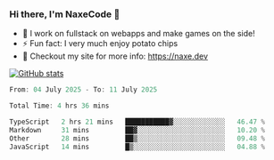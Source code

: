 ### Hi there, I'm NaxeCode 👋
- 🔭 I work on fullstack on webapps and make games on the side!
- ⚡ Fun fact: I very much enjoy potato chips
- 🔋 Checkout my site for more info: https://naxe.dev

[![GitHub stats](https://github-readme-stats.vercel.app/api?username=naxecode&theme=onedark)](https://naxe.dev)

<!--START_SECTION:waka-->

```csharp
From: 04 July 2025 - To: 11 July 2025

Total Time: 4 hrs 36 mins

TypeScript   2 hrs 21 mins   ███████████▓░░░░░░░░░░░░░   46.47 %
Markdown     31 mins         ██▓░░░░░░░░░░░░░░░░░░░░░░   10.20 %
Other        28 mins         ██▒░░░░░░░░░░░░░░░░░░░░░░   09.48 %
JavaScript   14 mins         █▒░░░░░░░░░░░░░░░░░░░░░░░   04.88 %
```

<!--END_SECTION:waka-->



<!--
**NaxeCode/NaxeCode** is a ✨ _special_ ✨ repository because its `README.md` (this file) appears on your GitHub profile.

Here are some ideas to get you started:

- 🔭 I’m currently working on Web apps for indie games!
- 🌱 I’m currently mastering C#
- 👯 I’m looking to collaborate on ...
- 🤔 I’m looking for help with ...
- 💬 Ask me about ...
- 📫 How to reach me: ...
- 😄 Pronouns: ...
- ⚡ Fun fact: I love chips
-->
